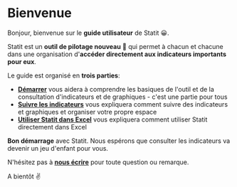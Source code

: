 # Bienvenue

Bonjour, bienvenue sur le **guide utilisateur** de Statit 😀.

Statit est un **outil de pilotage nouveau** 💪 qui permet à chacun et chacune dans une organisation d'**accéder directement aux indicateurs importants pour eux**.

Le guide est organisé en **trois parties**:

* [**Démarrer**](gs/org.md) vous aidera à comprendre les basiques de l'outil et de la consultation d'indicateurs et de graphiques - c'est une partie pour tous
* [**Suivre les indicateurs**](favs/index.md) vous expliquera comment suivre des indicateurs et graphiques et organiser votre propre espace
* [**Utiliser Statit dans Excel**](excel/index.md) vous expliquera comment utiliser Statit directement dans Excel

**Bon démarrage** avec Statit. Nous espérons que consulter les indicateurs va devenir un jeu d'enfant pour vous.

N'hésitez pas à [**nous écrire**](mailto:hi@gostatit.com) pour toute question ou remarque.

A bientôt ✌️
